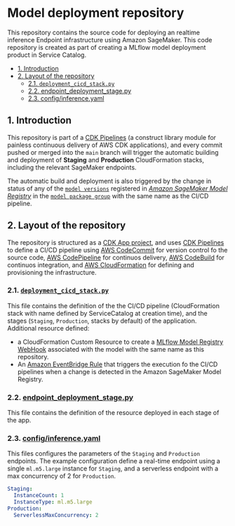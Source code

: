 
# Model deployment repository

This repository contains the source code for deploying an realtime inference Endpoint infrastructure using Amazon SageMaker. This code repository is created as part of creating a MLflow model deployment product in Service Catalog.

- [1. Introduction](#1-introduction)
- [2. Layout of the repository](#2-layout-of-the-repository)
  - [2.1. `deployment_cicd_stack.py`](#21-deployment_cicd_stackpy)
  - [2.2. endpoint_deployment_stage.py](#22-endpoint_deployment_stagepy)
  - [2.3. config/inference.yaml](#23-configinferenceyaml)

## 1. Introduction

This repository is part of a [CDK Pipelines](https://docs.aws.amazon.com/cdk/api/v2/docs/aws-cdk-lib.pipelines-readme.html) (a construct library module for painless continuous delivery of AWS CDK applications), and every commit pushed or merged into the `main` branch will trigger the automatic building and deployment of **Staging** and **Production** CloudFormation stacks, including the relevant SageMaker endpoints.

The automatic build and deployment is also triggered by the change in status of any of the [`model versions`](https://docs.aws.amazon.com/sagemaker/latest/dg/model-registry-version.html) registered in [*Amazon SageMaker Model Registry*](https://docs.aws.amazon.com/sagemaker/latest/dg/model-registry.html) in the [`model package group`](https://docs.aws.amazon.com/sagemaker/latest/dg/model-registry-model-group.html) with the same name as the CI/CD pipeline.

## 2. Layout of the repository

The repository is structured as a [CDK App project](https://docs.aws.amazon.com/cdk/v2/guide/work-with-cdk-python.html), and uses [CDK Pipelines](https://docs.aws.amazon.com/cdk/api/v2/docs/aws-cdk-lib.pipelines-readme.html) to define a CI/CD pipeline using [AWS CodeCommit](https://aws.amazon.com/codecommit/) for version control fo the source code, [AWS CodePipeline](https://aws.amazon.com/codepipeline/) for continuos delivery, [AWS CodeBuild](https://aws.amazon.com/codebuild/) for continuos integration, and [AWS CloudFormation](https://aws.amazon.com/cloudformation/) for defining and provisioning the infrastructure.

### 2.1. [`deployment_cicd_stack.py`](deployment_cicd/deployment_cicd_stack.py)

This file contains the definition of the the CI/CD pipeline (CloudFormation stack with name defined by ServiceCatalog at creation time), and the stages (`Staging`, `Production`, stacks by default) of the application.  
Additional resource defined:

- a CloudFormation Custom Resource to create a [MLflow Model Registry WebHook](https://docs.databricks.com/applications/mlflow/model-registry-webhooks.html) associated with the model with the same name as this repository.
- An [Amazon EventBridge Rule](https://docs.aws.amazon.com/eventbridge/latest/userguide/eb-rules.html) that triggers the execution fo the CI/CD pipelines when a change is detected in the Amazon SageMaker Model Registry.

### 2.2. [endpoint_deployment_stage.py](deployment_cicd_seed/deployment_cicd/endpoint_deployment_stage.py)

This file contains the definition of the resource deployed in each stage of the app.

### 2.3. [config/inference.yaml](deployment_cicd/config/inference.yml)

This files configures the parameters of the `Staging` and `Production` endpoints. The example configuration define a real-time endpoint using a single `ml.m5.large` instance for `Staging`, and a serverless endpoint with a max concurrency of 2 for `Production`.

```yaml
Staging:
  InstanceCount: 1
  InstanceType: ml.m5.large
Production:
  ServerlessMaxConcurrency: 2
```
